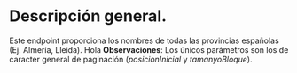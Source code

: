 # Descripción general.

Este endpoint proporciona los nombres de todas las provincias españolas (Ej. Almería, Lleida).
Hola
**Observaciones**:
Los únicos parámetros son los de caracter general de paginación (*posicionInicial* y *tamanyoBloque*).
